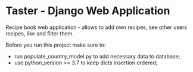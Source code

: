 
# Taster - Django Web Application

Recipe book web application - allows to add own recipes, see other users recipes, like and filter them.

Before you run this project make sure to:
- run populate_country_model.py to add necessary data to database;
- use python_version >= 3.7 to keep dicts insertion ordered;
